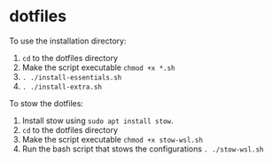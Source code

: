 # dotfiles

To use the installation directory:
1. `cd` to the dotfiles directory
2. Make the script executable `chmod +x *.sh`
3. `. ./install-essentials.sh`
4. `. ./install-extra.sh`

To stow the dotfiles: 
1. Install stow using `sudo apt install stow`.
2. `cd` to the dotfiles directory
3. Make the script executable `chmod +x stow-wsl.sh`
4. Run the bash script that stows the configurations `. ./stow-wsl.sh`
